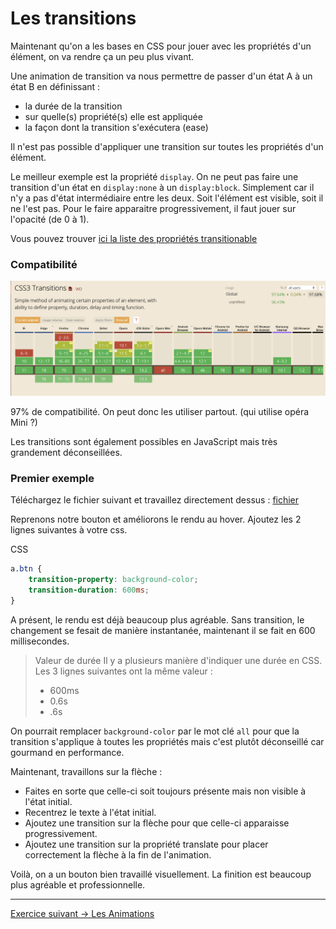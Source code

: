 # Les transitions

Maintenant qu'on a les bases en CSS pour jouer avec les propriétés d'un élément, on va rendre ça un peu plus vivant.

Une animation de transition va nous permettre de passer d'un état A à un état B en définissant :
- la durée de la transition
- sur quelle(s) propriété(s) elle est appliquée
- la façon dont la transition s'exécutera (ease)

Il n'est pas possible d'appliquer une transition sur toutes les propriétés d'un élément.

Le meilleur exemple est la propriété `display`. On ne peut pas faire une transition d'un état en `display:none` à un `display:block`.
Simplement car il n'y a pas d'état intermédiaire entre les deux. Soit l'élément est visible, soit il ne l'est pas.
Pour le faire apparaitre progressivement, il faut jouer sur l'opacité (de 0 à 1).

Vous pouvez trouver [ici la liste des propriétés transitionable](02-Transition-properties-list.md)

### Compatibilité 
 
![CanIUse Transition](../img/caniuse-transition.png "Can I Use Transition")

97% de compatibilité. On peut donc les utiliser partout. (qui utilise opéra Mini ?)

Les transitions sont également possibles en JavaScript mais très grandement déconseillées.

### Premier exemple

Téléchargez le fichier suivant et travaillez directement dessus : [fichier](01-Transitions.html)

Reprenons notre bouton et améliorons le rendu au hover. Ajoutez les 2 lignes suivantes à votre css.

CSS
```css
a.btn {
    transition-property: background-color;
    transition-duration: 600ms;
}
```

A présent, le rendu est déjà beaucoup plus agréable. 
Sans transition, le changement se fesait de manière instantanée, maintenant il se fait en 600 millisecondes.

> Valeur de durée 
> Il y a plusieurs manière d'indiquer une durée en CSS. Les 3 lignes suivantes ont la même valeur :
> - 600ms
> - 0.6s
> - .6s

On pourrait remplacer `background-color` par le mot clé `all` pour que la transition s'applique à toutes les propriétés
mais c'est plutôt déconseillé car gourmand en performance.

Maintenant, travaillons sur la flèche : 
- Faites en sorte que celle-ci soit toujours présente mais non visible à l'état initial.
- Recentrez le texte à l'état initial.
- Ajoutez une transition sur la flèche pour que celle-ci apparaisse progressivement.
- Ajoutez une transition sur la propriété translate pour placer correctement la flèche à la fin de l'animation.

Voilà, on a un bouton bien travaillé visuellement. La finition est beaucoup plus agréable et professionnelle.


***

[Exercice suivant → Les Animations](../03_animations_bases/01-Animations.md)